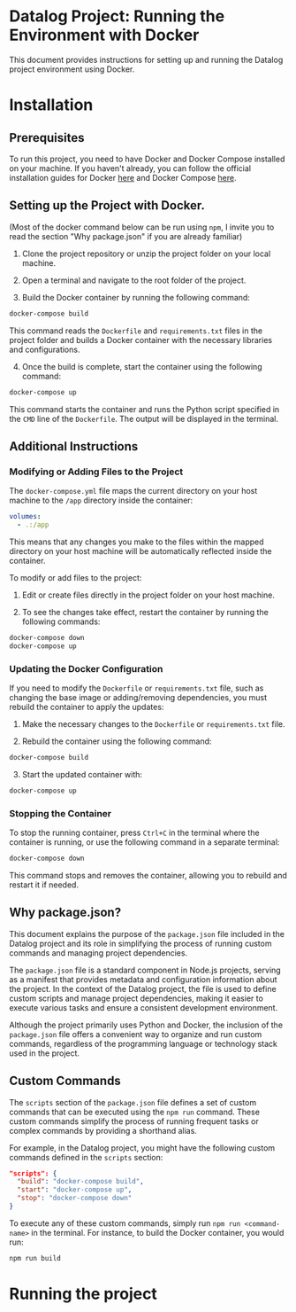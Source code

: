 # Datalog Project: Running the Environment with Docker

This document provides instructions for setting up and running the Datalog project environment using Docker.

# Installation

## Prerequisites

To run this project, you need to have Docker and Docker Compose installed on your machine. If you haven't already, you can follow the official installation guides for Docker [here](https://docs.docker.com/engine/install/) and Docker Compose [here](https://docs.docker.com/compose/install/).

## Setting up the Project with Docker.

(Most of the docker command below can be run using `npm`, I invite you to read the section "Why package.json" if you are already familiar)

1. Clone the project repository or unzip the project folder on your local machine.

2. Open a terminal and navigate to the root folder of the project.

3. Build the Docker container by running the following command:

```bash
docker-compose build
```

This command reads the `Dockerfile` and `requirements.txt` files in the project folder and builds a Docker container with the necessary libraries and configurations.

4. Once the build is complete, start the container using the following command:

```bash
docker-compose up
```

This command starts the container and runs the Python script specified in the `CMD` line of the `Dockerfile`. The output will be displayed in the terminal.

## Additional Instructions

### Modifying or Adding Files to the Project

The `docker-compose.yml` file maps the current directory on your host machine to the `/app` directory inside the container:

```yaml
volumes:
  - .:/app
```

This means that any changes you make to the files within the mapped directory on your host machine will be automatically reflected inside the container.

To modify or add files to the project:

1. Edit or create files directly in the project folder on your host machine.

2. To see the changes take effect, restart the container by running the following commands:

```bash
docker-compose down
docker-compose up
```

### Updating the Docker Configuration

If you need to modify the `Dockerfile` or `requirements.txt` file, such as changing the base image or adding/removing dependencies, you must rebuild the container to apply the updates:

1. Make the necessary changes to the `Dockerfile` or `requirements.txt` file.

2. Rebuild the container using the following command:

```bash
docker-compose build
```

3. Start the updated container with:

```bash
docker-compose up
```

### Stopping the Container

To stop the running container, press `Ctrl+C` in the terminal where the container is running, or use the following command in a separate terminal:

```bash
docker-compose down
```

This command stops and removes the container, allowing you to rebuild and restart it if needed.

## Why package.json?

This document explains the purpose of the `package.json` file included in the Datalog project and its role in simplifying the process of running custom commands and managing project dependencies.

The `package.json` file is a standard component in Node.js projects, serving as a manifest that provides metadata and configuration information about the project. In the context of the Datalog project, the file is used to define custom scripts and manage project dependencies, making it easier to execute various tasks and ensure a consistent development environment.

Although the project primarily uses Python and Docker, the inclusion of the `package.json` file offers a convenient way to organize and run custom commands, regardless of the programming language or technology stack used in the project.

## Custom Commands

The `scripts` section of the `package.json` file defines a set of custom commands that can be executed using the `npm run` command. These custom commands simplify the process of running frequent tasks or complex commands by providing a shorthand alias.

For example, in the Datalog project, you might have the following custom commands defined in the `scripts` section:

```json
"scripts": {
  "build": "docker-compose build",
  "start": "docker-compose up",
  "stop": "docker-compose down"
}
```

To execute any of these custom commands, simply run `npm run <command-name>` in the terminal. For instance, to build the Docker container, you would run:

```bash
npm run build
```

# Running the project

